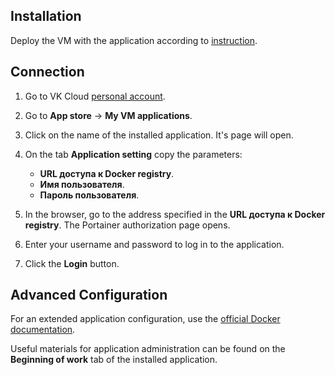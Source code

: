 ## Installation

Deploy the VM with the application according to [instruction](../../mp-start/).

## Connection

1. Go to VK Cloud [personal account](https://mcs.mail.ru/app/en).
1. Go to **App store** → **My VM applications**.
1. Click on the name of the installed application. It's page will open.
1. On the tab **Application setting** copy the parameters:

    - **URL доступа к Docker registry**.
    - **Имя пользователя**.
    - **Пароль пользователя**.

1. In the browser, go to the address specified in the **URL доступа к Docker registry**. The Portainer authorization page opens.
1. Enter your username and password to log in to the application.
1. Click the **Login** button.

## Advanced Configuration

For an extended application configuration, use the [official Docker documentation](https://docs.docker.com/registry/).

<info>

Useful materials for application administration can be found on the **Beginning of work** tab of the installed application.

</info>

